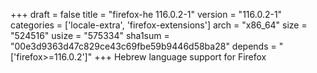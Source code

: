 +++
draft = false
title = "firefox-he 116.0.2-1"
version = "116.0.2-1"
categories = ['locale-extra', 'firefox-extensions']
arch = "x86_64"
size = "524516"
usize = "575334"
sha1sum = "00e3d9363d47c829ce43c69fbe59b9446d58ba28"
depends = "['firefox>=116.0.2']"
+++
Hebrew language support for Firefox